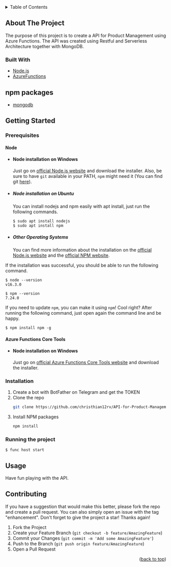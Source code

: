<!-- TABLE OF CONTENTS -->
<details>
  <summary>Table of Contents</summary>
  <ol>
    <li>
      <a href="#about-the-project">About The Project</a>
      <ul>
        <li><a href="#built-with">Built With</a></li>
      </ul>
    </li>
    <li>
      <a href="#getting-started">Getting Started</a>
      <ul>
        <li><a href="#prerequisites">Prerequisites</a></li>
        <li><a href="#installation">Installation</a></li>
        <li><a href="#running-the-project">Running the project</a></li>
        <li><a href="#simple-build-for-production">Simple build for production</a></li>
      </ul>
    </li>
    <li><a href="#usage">Usage</a></li>
    <li><a href="#contributing">Contributing</a></li>
  </ol>
</details>



<!-- ABOUT THE PROJECT -->
## About The Project

The purpose of this project is to create a API for Product Management using Azure Functions. The API was created using Restful and Serverless Architecture together with MongoDB.



### Built With

* [Node.js](https://nodejs.org/en/)
* [AzureFunctions](https://docs.microsoft.com/pt-br/azure/azure-functions/functions-run-local?tabs=v4%2Cwindows%2Ccsharp%2Cportal%2Cbash%2Ckeda)

## npm packages

* [mongodb](https://www.npmjs.com/package/mongodb)



<!-- GETTING STARTED -->
## Getting Started

### Prerequisites

#### Node
- #### Node installation on Windows

  Just go on [official Node.js website](https://nodejs.org/) and download the installer.
Also, be sure to have `git` available in your PATH, `npm` might need it (You can find git [here](https://git-scm.com/)).

- ##### Node installation on Ubuntu

  You can install nodejs and npm easily with apt install, just run the following commands.

      $ sudo apt install nodejs
      $ sudo apt install npm

- ##### Other Operating Systems
  You can find more information about the installation on the [official Node.js website](https://nodejs.org/) and the [official NPM website](https://npmjs.org/).

If the installation was successful, you should be able to run the following command.

    $ node --version
    v16.3.0

    $ npm --version
    7.24.0

If you need to update `npm`, you can make it using `npm`! Cool right? After running the following command, just open again the command line and be happy.

    $ npm install npm -g



#### Azure Functions Core Tools
- #### Node installation on Windows

  Just go on [official Azure Functions Core Tools website](https://docs.microsoft.com/pt-br/azure/azure-functions/functions-run-local?tabs=v4%2Cwindows%2Ccsharp%2Cportal%2Cbash%2Ckeda) and download the installer.

####




### Installation

1. Create a bot with BotFather on Telegram and get the TOKEN
2. Clone the repo
   ```sh
   git clone https://github.com/christhian12rv/API-for-Product-Management
   ```
3. Install NPM packages
   ```sh
   npm install
   ```




### Running the project

    $ func host start



<!-- USAGE EXAMPLES -->
## Usage

Have fun playing with the API.



<!-- CONTRIBUTING -->
## Contributing

If you have a suggestion that would make this better, please fork the repo and create a pull request. You can also simply open an issue with the tag "enhancement".
Don't forget to give the project a star! Thanks again!

1. Fork the Project
2. Create your Feature Branch (`git checkout -b feature/AmazingFeature`)
3. Commit your Changes (`git commit -m 'Add some AmazingFeature'`)
4. Push to the Branch (`git push origin feature/AmazingFeature`)
5. Open a Pull Request

<p align="right">(<a href="#top">back to top</a>)</p>